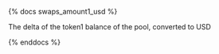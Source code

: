 {% docs swaps_amount1_usd %}

The delta of the token1 balance of the pool, converted to USD

{% enddocs %}